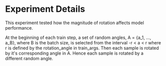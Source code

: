 # Experiment Details

This experiment tested how the magnitude of rotation affects model performance.

At the beginning of each train step, a set of random angles, A = {a_1, ..., a_B},
where B is the batch size, is selected from the interval -r < a < r
where r is defined by the rotation_angle in train_args. Then each sample is rotated
by it's corresponding angle in A. Hence each sample is rotated by a different
random angle.
